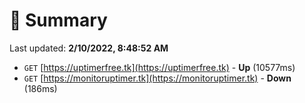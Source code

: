 # 📖 Summary
Last updated: **2/10/2022, 8:48:52 AM**

- `GET` [https://uptimerfree.tk](https://uptimerfree.tk) - **Up** (10577ms)
- `GET` [https://monitoruptimer.tk](https://monitoruptimer.tk) - **Down** (186ms)
